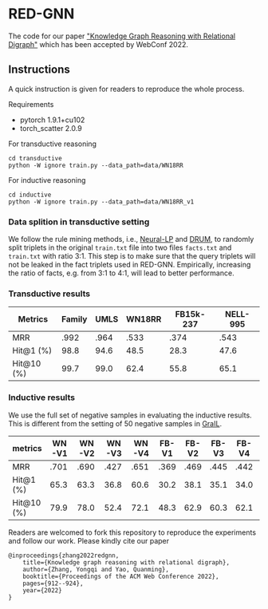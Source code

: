 # RED-GNN
The code for our paper ["Knowledge Graph Reasoning with Relational Digraph"](https://arxiv.org/pdf/2108.06040.pdf) which has been accepted by WebConf 2022.



## Instructions

A quick instruction is given for readers to reproduce the whole process.



Requirements 

- pytorch  1.9.1+cu102
- torch_scatter 2.0.9



For transductive reasoning

    cd transductive
    python -W ignore train.py --data_path=data/WN18RR



For inductive reasoning

    cd inductive
    python -W ignore train.py --data_path=data/WN18RR_v1



### Data splition in transductive setting

We follow the rule mining methods, i.e., [Neural-LP](https://github.com/fanyangxyz/Neural-LP) and [DRUM](https://github.com/alisadeghian/DRUM), to randomly split triplets in the original `train.txt` file into two files `facts.txt` and `train.txt` with ratio 3:1. This step is to make sure that the query triplets will not be leaked in the fact triplets used in RED-GNN. Empirically, increasing the ratio of facts, e.g. from 3:1 to 4:1, will lead to better performance.




### Transductive results

| Metrics    | Family | UMLS | WN18RR | FB15k-237 | NELL-995 |
| ---------- | ------ | ---- | ------ | --------- | -------- |
| MRR        | .992   | .964 | .533   | .374      | .543     |
| Hit@1 (%)  | 98.8   | 94.6 | 48.5   | 28.3      | 47.6     |
| Hit@10 (%) | 99.7   | 99.0 | 62.4   | 55.8      | 65.1     |


### Inductive results

We use the full set of negative samples in evaluating the inductive results. This is different from the setting of 50 negative samples in [GraIL](https://arxiv.org/pdf/1911.06962.pdf).

| metrics    | WN-V1 | WN-V2 | WN-V3 | WN-V4 | FB-V1 | FB-V2 | FB-V3 | FB-V4 | NL-V1 | NL-V2 | NL-V3 | NL-V4 |
| ---------- | ----- | ----- | ----- | ----- | ----- | ----- | ----- | ----- | ----- | ----- | ----- | ----- |
| MRR        | .701  | .690  | .427  | .651  | .369  | .469  | .445  | .442  | .637  | .419  | .436  | .363  |
| Hit@1 (%)  | 65.3  | 63.3  | 36.8  | 60.6  | 30.2  | 38.1  | 35.1  | 34.0  | 52.5  | 31.9  | 34.5  | 25.9  |
| Hit@10 (%) | 79.9  | 78.0  | 52.4  | 72.1  | 48.3  | 62.9  | 60.3  | 62.1  | 86.6  | 60.1  | 59.4  | 55.6  |



Readers are welcomed to fork this repository to reproduce the experiments and follow our work. Please kindly cite our paper

    @inproceedings{zhang2022redgnn,
        title={Knowledge graph reasoning with relational digraph},
        author={Zhang, Yongqi and Yao, Quanming},
        booktitle={Proceedings of the ACM Web Conference 2022},
        pages={912--924},
        year={2022}
    }
